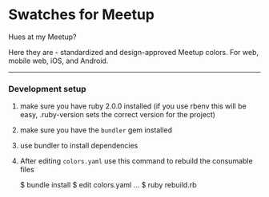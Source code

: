 # Swatches for Meetup

Hues at my Meetup?

Here they are - standardized and design-approved Meetup colors. For web, mobile web, iOS, and Android.

----

### Development setup

1. make sure you have ruby 2.0.0 installed (if you use rbenv this will be easy, .ruby-version sets the correct version for the project)
2. make sure you have the `bundler` gem installed
3. use bundler to install dependencies
4. After editing `colors.yaml` use this command to rebuild the consumable files


	$ bundle install
	$ edit colors.yaml
	...
	$ ruby rebuild.rb

